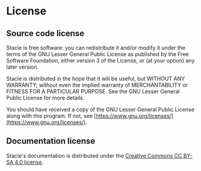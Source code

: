 # License

## Source code license

Stacie is free software: you can redistribute it and/or modify it under the terms of the GNU Lesser General Public License as published by the Free Software Foundation, either version 3 of the License, or (at your option) any later version.

Stacie is distributed in the hope that it will be useful, but WITHOUT ANY WARRANTY; without even the implied warranty of MERCHANTABILITY or FITNESS FOR A PARTICULAR PURPOSE. See the GNU Lesser General Public License for more details.

You should have received a copy of the GNU Lesser General Public License along with this program. If not, see [https://www.gnu.org/licenses/](https://www.gnu.org/licenses/).


## Documentation license

Stacie's documentation is distributed under the [Creative Commons CC BY-SA 4.0 license](https://creativecommons.org/licenses/by-sa/4.0/).
